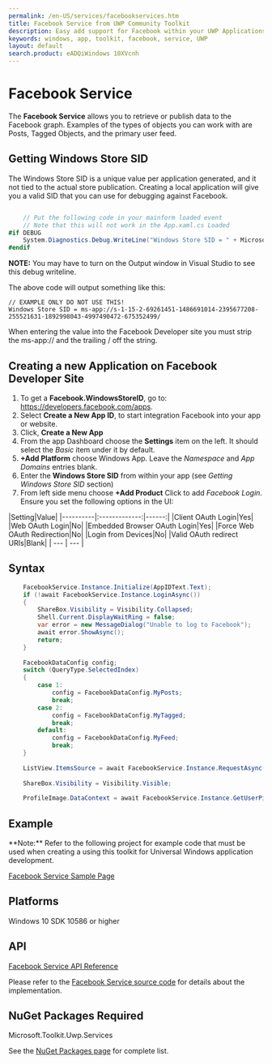 ```yaml
---
permalink: /en-US/services/facebookservices.htm
title: Facebook Service from UWP Community Toolkit
description: Easy add support for Facebook within your UWP Applications
keywords: windows, app, toolkit, facebook, service, UWP
layout: default
search.product: eADQiWindows 10XVcnh
---
```


# Facebook Service 
The **Facebook Service** allows you to retrieve or publish data to the Facebook graph. Examples of the types of objects you can work with are Posts, Tagged Objects, and the primary user feed.

## Getting Windows Store SID
The Windows Store SID is a unique value per application generated, and it not tied to the actual store publication.  Creating a local application will give you a valid SID that you can use for debugging against Facebook.  

```C#

	// Put the following code in your mainform loaded event
	// Note that this will not work in the App.xaml.cs Loaded
#if DEBUG
	System.Diagnostics.Debug.WriteLine("Windows Store SID = " + Microsoft.Toolkit.Uwp.Services.Facebook.FacebookService.Instance.WindowsStoreId);
#endif

```

**NOTE:** You may have to turn on the Output window in Visual Studio to see this debug writeline.

The above code will output something like this: 

```text
// EXAMPLE ONLY DO NOT USE THIS!
Windows Store SID = ms-app://s-1-15-2-69261451-1486691014-2395677208-255521631-1892998043-4997490472-675352499/
```

When entering the value into the Facebook Developer site you must strip the ms-app:// and the trailing / off the string.

## Creating a new Application on Facebook Developer Site
1. To get a **Facebook.WindowsStoreID**, go to: https://developers.facebook.com/apps. 
2. Select **Create a New App ID**, to start integration Facebook into your app or website. 
3. Click, **Create a New App**
4. From the app Dashboard choose the **Settings** item on the left.  It should select the *Basic* item under it by default.
5. **+Add Platform** choose Windows App.  Leave the *Namespace* and *App Domains* entries blank.
6. Enter the **Windows Store SID** from within your app (see *Getting Windows Store SID* section)
7. From left side menu choose **+Add Product** Click to add *Facebook Login*.  Ensure you set the following options in the UI: 

|Setting|Value|
|----------|:-------------:|------:|
|Client OAuth Login|Yes|
|Web OAuth Login|No|
|Embedded Browser OAuth Login|Yes|
|Force Web OAuth Redirection|No|
|Login from Devices|No|
|Valid OAuth redirect URIs|Blank|
| --- | --- |

## Syntax

```C#
	FacebookService.Instance.Initialize(AppIDText.Text);
	if (!await FacebookService.Instance.LoginAsync())
	{
	    ShareBox.Visibility = Visibility.Collapsed;
	    Shell.Current.DisplayWaitRing = false;
	    var error = new MessageDialog("Unable to log to Facebook");
	    await error.ShowAsync();
	    return;
	}
	
	FacebookDataConfig config;
	switch (QueryType.SelectedIndex)
	{
	    case 1:
	        config = FacebookDataConfig.MyPosts;
	        break;
	    case 2:
	        config = FacebookDataConfig.MyTagged;
	        break;
	    default:
	        config = FacebookDataConfig.MyFeed;
	        break;
	}
	
	ListView.ItemsSource = await FacebookService.Instance.RequestAsync(config, 50);
	
	ShareBox.Visibility = Visibility.Visible;
	
	ProfileImage.DataContext = await FacebookService.Instance.GetUserPictureInfoAsync();
```
 
## Example
<p> **Note:** Refer to the following project for example code that must be used when creating a using this toolkit for Universal Windows application development.<p>

[Facebook Service Sample Page](https://github.com/Microsoft/UWPCommunityToolkit/tree/master/Microsoft.Toolkit.Uwp.SampleApp/SamplePages/Facebook%20Service)

## Platforms

Windows 10 SDK 10586 or higher

## API

[Facebook Service API Reference](https://github.com/Microsoft/UWPCommunityToolkit-docs/blob/master/en-us/uwp-community-toolkit/api/Microsoft_Toolkit_Uwp_Services_Facebook_FacebookService.md)

Please refer to the [Facebook Service source code](https://github.com/Microsoft/UWPCommunityToolkit/tree/master/Microsoft.Toolkit.Uwp.Services/Services/Facebook) for details about the implementation.

## NuGet Packages Required

Microsoft.Toolkit.Uwp.Services

See the [NuGet Packages page](../get-started/nugetpackages.md) for complete list.

